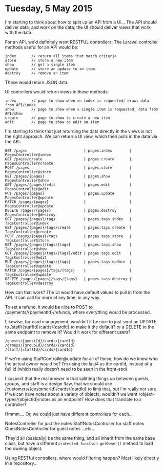Tuesday, 5 May 2015
===================
I'm starting to think about how to split up an API from a UI... The API should deliver data, and work on the data; the UI should deliver views that work with the data.

For an API, we'd definitely want RESTFUL controllers. The Laravel controller methods useful for an API would be:

    index       // return all items that match criteria
    store       // store a new item
    show        // get a single item
    update      // store an update to an item
    destroy     // remove an item

These would return JSON data.

UI controllers would return views in these methods:

    index       // page to show when an index is requested; draws data from API/index
    show        // page to show when a single item is requested; data from API/show
    create      // page to show to create a new item
    edit        // page to show to edit an item 

I'm starting to think that just returning the data directly in the views is not the right approach. We can return a UI view, which then pulls in the data via the API.

    GET /pages                          | pages.index        | PagesController@index
    GET /pages/create                   | pages.create       | PagesController@create
    POST /pages                         | pages.store        | PagesController@store
    GET /pages/{pages}                  | pages.show         | PagesController@show
    GET /pages/{pages}/edit             | pages.edit         | PagesController@edit
    PUT /pages/{pages}                  | pages.update       | PagesController@update
    PATCH /pages/{pages}                |                    | PagesController@update
    DELETE /pages/{pages}               | pages.destroy      | PagesController@destroy
    GET /pages/{pages}/tags             | pages.tags.index   | TagsController@index
    GET /pages/{pages}/tags/create      | pages.tags.create  | TagsController@create
    POST /pages/{pages}/tags            | pages.tags.store   | TagsController@store
    GET /pages/{pages}/tags/{tags}      | pages.tags.show    | TagsController@show
    GET /pages/{pages}/tags/{tags}/edit | pages.tags.edit    | TagsController@edit
    PUT /pages/{pages}/tags/{tags}      | pages.tags.update  | TagsController@update
    PATCH /pages/{pages}/tags/{tags}    |                    | TagsController@update
    DELETE /pages/{pages}/tags/{tags}   | pages.tags.destroy | TagsController@destroy

How can that work? The UI would have default values to pull in from the API. It can call for more at any time, in any way.

To set a refund, it would be nice to POST to /payments/{paymentId}/refunds, where everything would be processed.

Likewise, for card management, wouldn't it be nice to just send an UPDATE to /staff/{staffId}/cards/{cardId} to make it the default? or a DELETE to the same endpoint to remove it? Would it work for different users?

    /guests/{guestId}/cards/{cardId}
    /groups/{groupId}/cards/{cardId}
    /staff/{staffId}/cards/{cardId}

If we're using StaffController@update for all of those, how do we know who the actual owner would be? I'm using the last4 as the cardId, instead of a full id (which really doesn't need to be seen in the front-end)

I suspect that the real answer is that splitting things up between guests, groups, and staff is a design flaw, that we should use /customers/{customerId}/cards/{cardId} to limit that, but I'm really not sure. If we can have notes about a variety of objects, wouldn't we want /object-types/{objectId}/notes as an endpoint? How does that translate to a controller?

Hmmm.... Or, we could just have different controllers for each...

NotesController for just the notes
StaffNotesController for staff notes
GuestNotesController for guest notes
...etc...

They'd all (basically) be the same thing, and all inherit from the same base class, but have a different `protected function getOwner()` method to load the owning object.

Using RESTful controllers, where would filtering happen? Most likely directly in a repository...

